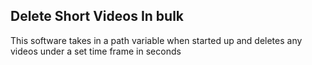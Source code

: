 ## Delete Short Videos In bulk
This software takes in a path variable when started up and deletes any videos under a set time frame in seconds 